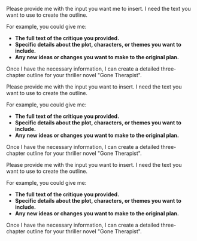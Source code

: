 Please provide me with the input you want me to insert. I need the text you want to use to create the outline. 

For example, you could give me:

* **The full text of the critique you provided.** 
* **Specific details about the plot, characters, or themes you want to include.**
* **Any new ideas or changes you want to make to the original plan.**

Once I have the necessary information, I can create a detailed three-chapter outline for your thriller novel "Gone Therapist". 


Please provide me with the input you want to insert. I need the text you want to use to create the outline. 

For example, you could give me:

* **The full text of the critique you provided.** 
* **Specific details about the plot, characters, or themes you want to include.**
* **Any new ideas or changes you want to make to the original plan.**

Once I have the necessary information, I can create a detailed three-chapter outline for your thriller novel "Gone Therapist". 


Please provide me with the input you want to insert. I need the text you want to use to create the outline. 

For example, you could give me:

* **The full text of the critique you provided.** 
* **Specific details about the plot, characters, or themes you want to include.**
* **Any new ideas or changes you want to make to the original plan.**

Once I have the necessary information, I can create a detailed three-chapter outline for your thriller novel "Gone Therapist". 
